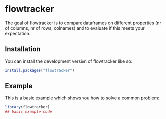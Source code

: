 
# flowtracker

<!-- badges: start -->
<!-- badges: end -->

The goal of flowtracker is to compare dataframes on different properties 
(nr of columns, nr of rows, colnames) and to evaluate if this meets your expectation.

## Installation

You can install the development version of flowtracker like so:

``` r
install.packages("flowtracker")
```

## Example

This is a basic example which shows you how to solve a common problem:

``` r
library(flowtracker)
## basic example code
```

